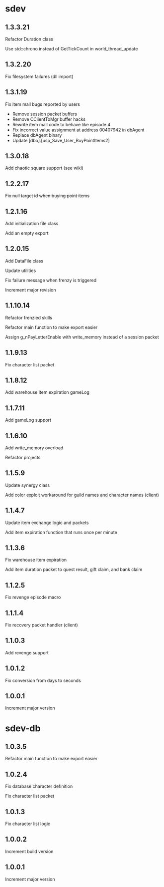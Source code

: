 # sdev

## 1.3.3.21

Refactor Duration class

Use std::chrono instead of GetTickCount in world_thread_update

## 1.3.2.20

Fix filesystem failures (dll import)

## 1.3.1.19

Fix item mall bugs reported by users

* Remove session packet buffers
* Remove CClientToMgr buffer hacks
* Rewrite item mall code to behave like episode 4
* Fix incorrect value assignment at address 00407942 in dbAgent
* Replace dbAgent binary
* Update [dbo].[usp_Save_User_BuyPointItems2]

## 1.3.0.18

Add chaotic square support (see wiki)

## 1.2.2.17

~~Fix null target id when buying point items~~

## 1.2.1.16

Add initialization file class

Add an empty export

## 1.2.0.15

Add DataFile class

Update utilities

Fix failure message when frenzy is triggered

Increment major revision

## 1.1.10.14

Refactor frenzied skills

Refactor main function to make export easier

Assign g_nPayLetterEnable with write_memory instead of a session packet

## 1.1.9.13

Fix character list packet

## 1.1.8.12

Add warehouse item expiration gameLog

## 1.1.7.11

Add gameLog support

## 1.1.6.10

Add write_memory overload

Refactor projects

## 1.1.5.9

Update synergy class

Add color exploit workaround for guild names and character names (client)

## 1.1.4.7

Update item exchange logic and packets

Add item expiration function that runs once per minute

## 1.1.3.6

Fix warehouse item expiration

Add item duration packet to quest result, gift claim, and bank claim

## 1.1.2.5

Fix revenge episode macro

## 1.1.1.4

Fix recovery packet handler (client)

## 1.1.0.3

Add revenge support

## 1.0.1.2

Fix conversion from days to seconds

## 1.0.0.1

Increment major version

# sdev-db

## 1.0.3.5

Refactor main function to make export easier

## 1.0.2.4

Fix database character definition

Fix character list packet

## 1.0.1.3

Fix character list logic

## 1.0.0.2

Increment build version

## 1.0.0.1

Increment major version